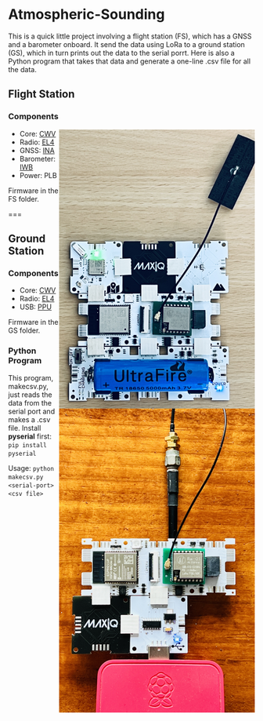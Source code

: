 # Atmospheric-Sounding
This is a quick little project involving a flight station (FS), which has a GNSS and a barometer onboard. It send the data using LoRa to a ground station (GS), which in turn prints out the data to the serial porrt. Here is also a Python program that takes that data and generate a one-line .csv file for all the data.

## Flight Station

### Components
<img src="assets/fs.jpg" width=400 align="right">

* Core:  [CWV](https://github.com/domino4com/CWV) 
* Radio: [EL4](https://github.com/domino4com/ELx)
* GNSS:  [INA](https://github.com/domino4com/INA)
* Barometer: [IWB](https://github.com/domino4com/IWB)
* Power: PLB

Firmware in the FS folder.

===

## Ground Station

### Components
<img src="assets/gs.jpg" width=400 align="right">

* Core:  [CWV](https://github.com/domino4com/CWV) 
* Radio: [EL4](https://github.com/domino4com/ELx)
* USB: [PPU](https://github.com/domino4com/PPU)

Firmware in the GS folder.

### Python Program
This program, makecsv.py, just reads the data from the serial port and makes a .csv file. 
Install **pyserial** first: `pip install pyserial`

Usage: `python makecsv.py <serial-port> <csv file>`